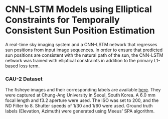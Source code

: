 # CNN-LSTM Models using Elliptical Constraints for Temporally Consistent Sun Position Estimation
A real-time sky imaging system and a CNN-LSTM network that regresses sun positions from input image sequences. In order to ensure that predicted sun positions are consistent with the natural path of the sun, the CNN-LSTM network was trained with elliptical constraints in addition to the primary L1-based loss term.

### CAU-2 Dataset
The fisheye images and their corresponding labels are available [here](https://drive.google.com/drive/folders/1SSUpzh1reuPbWOCHBRneHhZvN_g0c4IP?usp=sharing).
They were captured at Chung-Ang University in Seoul, South Korea. A 6.0 mm focal length and f3.2 aperture were used. The ISO was set to 200, and the ND Filter to 8. Shutter speeds of 1/30 and 1/60 were used. Ground truth labels (Elevation, Azimuth) were generated using Meeus' SPA algorithm.
